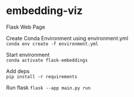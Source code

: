 # embedding-viz
Flask Web Page

Create Conda Environment using environment.yml<br>
```conda env create -f environment.yml```

Start environment<br>
```conda activate flask-embeddings```

Add deps<br>
```pip install -r requirements```

Run flask
```flask --app main.py run```


